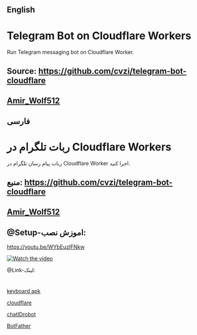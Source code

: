 ## English
# Telegram Bot on Cloudflare Workers

Run Telegram messaging bot on Cloudflare Worker.

## Source: https://github.com/cvzi/telegram-bot-cloudflare
## [Amir_Wolf512](https://t.me/amir_wolf512)
## فارسی

# ربات تلگرام در Cloudflare Workers

ربات پیام رسان تلگرام در Cloudflare Worker اجرا کنید.

## منبع: https://github.com/cvzi/telegram-bot-cloudflare

## [Amir_Wolf512](https://t.me/amir_wolf512)

## @Setup-اموزش نصب:

https://youtu.be/WYbEuzlFNkw

[![Watch the video](https://img.youtube.com/vi/bZAdEJMiYag/0.jpg)](https://youtu.be/WYbEuzlFNkw)

@Link-لینک:
#
[keyboard apk](https://raw.githubusercontent.com/amirwolf5122/telegram-bot-cloudflare/main/Hackers-Keyboard-1.41.1(FarsRoid.Com).apk)

[cloudflare](https://dash.cloudflare.com/)

[chatIDrobot](https://t.me/chatIDrobot)

[BotFather](https://t.me/BotFather)

